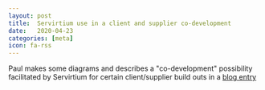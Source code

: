 ```yaml
---
layout: post
title:  Servirtium use in a client and supplier co-development
date:   2020-04-23
categories: [meta]
icon: fa-rss
---
```


Paul makes some diagrams and describes a "co-development" possibility facilitated by Servirtium for certain client/supplier build outs in a [blog entry](https://paulhammant.com/2020/04/23/servirtium-use-in-a-client-and-supplier-co-development/)